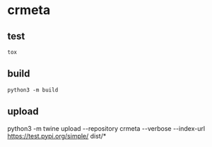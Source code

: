 # crmeta

## test

```tox```

## build

```python3 -m build``` 

## upload

python3 -m twine upload --repository crmeta --verbose --index-url https://test.pypi.org/simple/ dist/*
